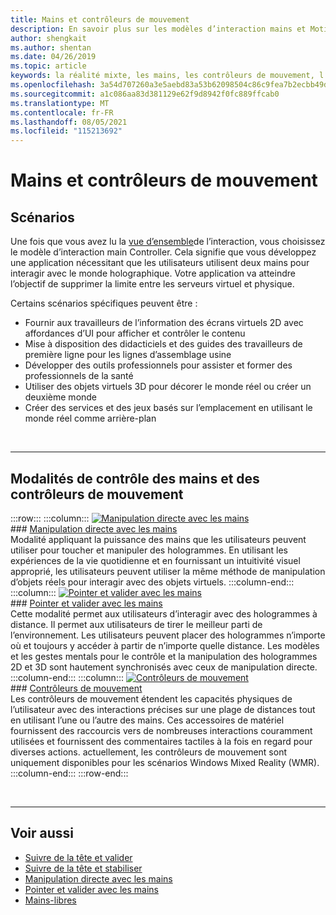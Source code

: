 ```yaml
---
title: Mains et contrôleurs de mouvement
description: En savoir plus sur les modèles d’interaction mains et Motion contrôleurs, qui peuvent supprimer la limite entre le virtuel et le physique.
author: shengkait
ms.author: shentan
ms.date: 04/26/2019
ms.topic: article
keywords: la réalité mixte, les mains, les contrôleurs de mouvement, l’interaction, la conception, le casque de réalité mixte, le casque windows mixed reality, le casque de réalité virtuelle, HoloLens, MRTK, la réalité mixte Shared Computer Toolkit
ms.openlocfilehash: 3a54d707260a3e5aebd83a53b62098504c86c9fea7b2ecbb49d3dbd8b72400dd
ms.sourcegitcommit: a1c086aa83d381129e62f9d8942f0fc889ffcab0
ms.translationtype: MT
ms.contentlocale: fr-FR
ms.lasthandoff: 08/05/2021
ms.locfileid: "115213692"
---
```

# <a name="hands-and-motion-controllers"></a>Mains et contrôleurs de mouvement

## <a name="scenarios"></a>Scénarios

Une fois que vous avez lu la [vue d’ensemble](interaction-fundamentals.md)de l’interaction, vous choisissez le modèle d’interaction main Controller. Cela signifie que vous développez une application nécessitant que les utilisateurs utilisent deux mains pour interagir avec le monde holographique. Votre application va atteindre l’objectif de supprimer la limite entre les serveurs virtuel et physique.

Certains scénarios spécifiques peuvent être :
* Fournir aux travailleurs de l’information des écrans virtuels 2D avec affordances d’UI pour afficher et contrôler le contenu
* Mise à disposition des didacticiels et des guides des travailleurs de première ligne pour les lignes d’assemblage usine
* Développer des outils professionnels pour assister et former des professionnels de la santé  
* Utiliser des objets virtuels 3D pour décorer le monde réel ou créer un deuxième monde 
* Créer des services et des jeux basés sur l’emplacement en utilisant le monde réel comme arrière-plan

<br>

---

## <a name="hands-and-motion-controllers-modalities"></a>Modalités de contrôle des mains et des contrôleurs de mouvement

:::row:::
    :::column:::
       [![Manipulation directe avec les mains](images/hands-and-controllers-direct-manipulation.jpg)](direct-manipulation.md)<br>
       ### <a name="direct-manipulation-with-handsbr"></a>[Manipulation directe avec les mains](direct-manipulation.md)<br>
       Modalité appliquant la puissance des mains que les utilisateurs peuvent utiliser pour toucher et manipuler des hologrammes. En utilisant les expériences de la vie quotidienne et en fournissant un intuitivité visuel approprié, les utilisateurs peuvent utiliser la même méthode de manipulation d’objets réels pour interagir avec des objets virtuels.
    :::column-end:::
    :::column:::
       [![Pointer et valider avec les mains](images/hands-and-controllers-point-and-commit.jpg)](point-and-commit.md)<br>
        ### <a name="point-and-commit-with-handsbr"></a>[Pointer et valider avec les mains](point-and-commit.md)<br>
        Cette modalité permet aux utilisateurs d’interagir avec des hologrammes à distance. Il permet aux utilisateurs de tirer le meilleur parti de l’environnement. Les utilisateurs peuvent placer des hologrammes n’importe où et toujours y accéder à partir de n’importe quelle distance. Les modèles et les gestes mentals pour le contrôle et la manipulation des hologrammes 2D et 3D sont hautement synchronisés avec ceux de manipulation directe.
    :::column-end:::
    :::column:::
       [![Contrôleurs de mouvement](images/hands-and-controllers-motion-controllers.jpg)](motion-controllers.md)<br>
       ### <a name="motion-controllersbr"></a>[Contrôleurs de mouvement](motion-controllers.md)<br>
       Les contrôleurs de mouvement étendent les capacités physiques de l’utilisateur avec des interactions précises sur une plage de distances tout en utilisant l’une ou l’autre des mains. Ces accessoires de matériel fournissent des raccourcis vers de nombreuses interactions couramment utilisées et fournissent des commentaires tactiles à la fois en regard pour diverses actions. actuellement, les contrôleurs de mouvement sont uniquement disponibles pour les scénarios Windows Mixed Reality (WMR). 
    :::column-end:::
:::row-end:::

<br>

---

## <a name="see-also"></a>Voir aussi
* [Suivre de la tête et valider](gaze-and-commit.md)
* [Suivre de la tête et stabiliser](gaze-and-dwell.md)
* [Manipulation directe avec les mains](direct-manipulation.md)
* [Pointer et valider avec les mains](point-and-commit.md)
* [Mains-libres](hands-free.md)
